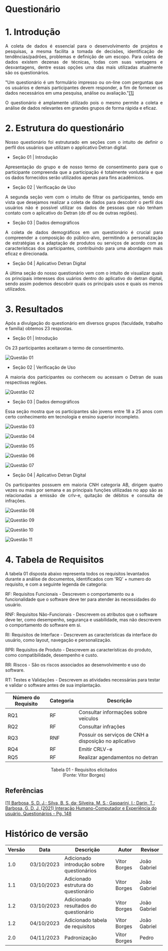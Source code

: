 # Questionário

# 1. Introdução
<p align="justify">
A coleta de dados é essencial para o desenvolvimento de projetos e pesquisas, a mesma facilita a tomada de decisões, identificação de tendências/padrões, problemas e definição de um escopo. Para coleta de dados existem dezenas de técnicas, todas com suas vantagens e desvantagens, dentre essas opções uma das mais utilizadas atualmente são os questionários.
</p>

<p align="justify">
"Um questionário é um formulário impresso ou on-line com perguntas que os usuários e demais participantes devem responder, a fim de fornecer os dados necessários em uma pesquisa, análise ou avaliação."<a id="TEC1" href="#QT1">[1]</a>
</p>

<p align="justify">
O questionário é amplamente utilizado pois o mesmo permite a coleta e análise de dados relevantes em grandes grupos de forma rápida e eficaz.
</p>

# 2. Estrutura do questionário

<p align="justify">
Nosso questionário foi estruturado em seções com o intuito de definir o perfil dos usuários que utilizam o applicativo Detran digital.
</p>

* Seção 01 | Introdução

<p align="justify">
Apresentação do grupo e de nosso termo de consentimento para que o participante compreenda que a participação é totalmente vonlutária e que os dados fornecidos serão utilizados apenas para fins acadêmicos.
</p>

* Seção 02 | Verificação de Uso

<p align="justify">
A segunda seção vem com o intuito de filtrar os participantes, tendo em vista que desejamos realizar a coleta de dados para descobrir o perfil dos usuários não é possível utilizar os dados de pessoas que não tenham contato com o aplicativo do Detran (do df ou de outras regiões).
</p>

* Seção 03 | Dados demográficos

<p align="justify">
A coleta de dados demográficos em um questionário é crucial para compreender a composição do público-alvo, permitindo a personalização de estratégias e a adaptação de produtos ou serviços de acordo com as características dos participantes, contribuindo para uma abordagem mais eficaz e direcionada.
</p>

* Seção 04 | Aplicativo Detran Digital

<p align="justify">
A última seção do nosso questionário vem com o intuito de visualizar quais os principais interesses dos uuários dentro do aplicativo do detran digital, sendo assim podemos descobrir quais os principais usos e quais os menos utilizados.
</p>

# 3. Resultados

<p align="justify">
Após a divulgação do questionário em diversos grupos (faculdade, trabalho e família) obtemos 23 respostas. 
</p>

* Seção 01 | Introdução

<p align="justify">
Os 23 participantes aceitaram o termo de consentimento.
</p>

![Questão 01](../../assets/q1.png)

* Seção 02 | Verificação de Uso

<p align="justify">
A maioria dos participantes ou conhecem ou acessam o Detran de suas respectivas regiões.
</p>

![Questão 02](../../assets/q2.png)

* Seção 03 | Dados demográficos

<p align="justify">
Essa seção mostra que os participantes são jovens entre 18 a 25 anos com certo conhecimento em tecnologia e ensino superior incompleto.
</p>

![Questão 03](../../assets/q3.png)

![Questão 04](../../assets/q4.png)

![Questão 05](../../assets/q5.png)

![Questão 06](../../assets/q6.png)

![Questão 07](../../assets/q7.png)

* Seção 04 | Aplicativo Detran Digital

<p align="justify">
Os participantes possuem em maioria CNH categoria AB, dirigem quatro vezes ou mais por semana e as principais funções utilizadas no app são as relacionadas a emissão de crlv-e, quitação de débitos e consulta de infrações.
</p>

![Questão 08](../../assets/q8.png)

![Questão 09](../../assets/q9.png)

![Questão 10](../../assets/q10.png)

![Questão 11](../../assets/q11.png)

# 4. Tabela de Requisitos

A tabela 01 disposta abaixo representa todos os requisitos levantados durante a análise de documentos, identificados com 'RQ' + numero do requisito, e com a seguinte legenda de categoria:

RF: Requisitos Funcionais - Descrevem o comportamento ou a funcionalidade que o software deve ter para atender às necessidades do usuário.

RNF: Requisitos Não-Funcionais - Descrevem os atributos que o software deve ter, como desempenho, segurança e usabilidade, mas não descrevem o comportamento do software em si.

RI: Requisitos de Interface - Descrevem as características da interface do usuário, como layout, navegação e personalização.

RPR: Requisitos de Produto - Descrevem as características do produto, como compatibilidade, desempenho e custo.

RR: Riscos - São os riscos associados ao desenvolvimento e uso do software.

RT: Testes e Validações - Descrevem as atividades necessárias para testar e validar o software antes de sua implantação.

| Número do Requisito | Categoria              | Descrição                                                   |
|---------------------|------------------------|-------------------------------------------------------------|
| RQ1 | RF | Consultar informações sobre veículos |
| RQ2 | RF | Consultar infrações |
| RQ3 | RNF | Possuir os serviços de CNH a disposição no aplicativo |
| RQ4 | RF | Emitir CRLV-e |
| RQ5 | RF | Realizar agendamentos no detran |

<p align="center">
Tabela 01 - Requisitos elicitados<br>
(Fonte: Vitor Borges)
</p>

## Referências
<a id="QT1" href="#anchor_1">[1] Barbosa, S. D. J.; Silva, B. S. da; Silveira, M. S.; Gasparini, I.; Darin, T.; Barbosa, G. D. J. (2021)
Interação Humano-Computador e Experiência do usuário. Questionários - Pg. 148</a> 

# Histórico de versão

| Versão | Data       | Descrição            | Autor              | Revisor             |
| ------ | ---------- | -------------------- | ------------------ | ------------------- |
| 1.0    | 03/10/2023 | Adicionado introdução sobre questionários | Vitor Borges | João Gabriel |
| 1.1    | 03/10/2023 | Adicionado estrutura do questionário | Vitor Borges | João Gabriel |
| 1.2    | 03/10/2023 | Adicionado resultados do questionário | Vitor Borges | João Gabriel |
| 1.2    | 04/10/2023 | Adicionado tabela de requisitos | Vitor Borges | João Gabriel |
| 2.0 | 04/11/2023 | Padronização | Vitor Borges | Pedro |